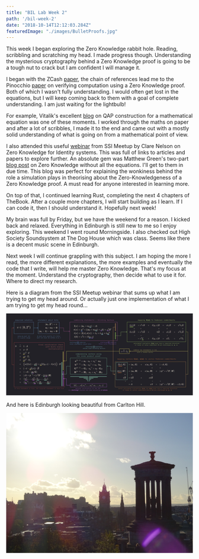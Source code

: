 ```yaml
---
title: "BIL Lab Week 2"
path: '/bil-week-2'
date: "2018-10-14T12:12:03.284Z"
featuredImage: "./images/BulletProofs.jpg"  
---
```


This week I began exploring the Zero Knowledge rabbit hole. Reading, scribbling and scratching my head. I made progress though. Understanding the mysterious cryptography behind a Zero Knowledge proof is going to be a tough nut to crack but I am confident I will manage it. 

I began with the  ZCash [paper](http://zerocash-project.org/media/pdf/zerocash-extended-20140518.pdf), the chain of references lead me to the Pinocchio [paper](https://eprint.iacr.org/2013/279.pdf) on verifying computation using a Zero Knowledge proof. Both of which I wasn't fully understanding. I would often get lost in the equations, but I will keep coming back to them with a goal of complete understanding. I am just waiting for the lightbulb!

For example, Vitalik's excellent [blog](https://medium.com/@VitalikButerin/quadratic-arithmetic-programs-from-zero-to-hero-f6d558cea649) on QAP construction for a mathematical equation was one of these moments. I worked through the maths on paper and after a lot of scribbles, I made it to the end and came out with a mostly solid understanding of what is going on from a mathematical point of view.

I also attended this useful [webinar](http://ssimeetup.org/zero-knowledge-proofs-zkp-privacy-preserving-digital-identity-clare-nelson-webinar-14/) from SSI Meetup by Clare Nelson on Zero Knowledge for Identity systems. This was full of links to articles and papers to explore further. An absolute gem was Matthew Green's two-part [blog post](https://blog.cryptographyengineering.com/2014/11/27/zero-knowledge-proofs-illustrated-primer/) on Zero Knowledge without all the equations. I'll get to them in due time. This blog was perfect for explaining the wonkiness behind the role a simulation plays in theorising about the Zero-Knowledgeness of a Zero Knowledge proof. A must read for anyone interested in learning more.

On top of that, I continued learning Rust, completing the next 4 chapters of TheBook. After a couple more chapters, I will start building as I learn. If I can code it, then I should understand it. Hopefully next week!

My brain was full by Friday, but we have the weekend for a reason. I kicked back and relaxed. Everything in Edinburgh is still new to me so I enjoy exploring. This weekend I went round Morningside. I also checked out High Society Soundsystem at The Dog House which was class. Seems like there is a decent music scene in Edinburgh.

Next week I will continue grappling with this subject. I am hoping the more I read, the more different explanations, the more examples and eventually the code that I write, will help me master Zero Knowledge. That's my focus at the moment. Understand the cryptography, then decide what to use it for. Where to direct my research.

Here is a diagram from the SSI Meetup webinar that sums up what I am trying to get my head around. Or actually just one implementation of what I am trying to get my head round...

![BulletProofs](./images/BulletProofs.jpg)

And here is Edinburgh looking beautiful from Carlton Hill.

![Edinburgh](./images/Edinburgh.jpg)
